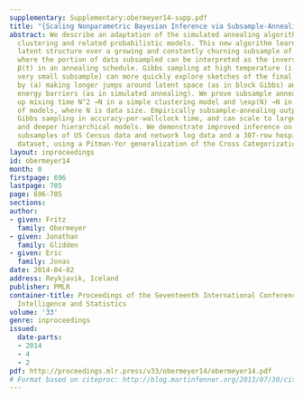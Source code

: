 ```yaml
---
supplementary: Supplementary:obermeyer14-supp.pdf
title: "{Scaling Nonparametric Bayesian Inference via Subsample-Annealing}"
abstract: We describe an adaptation of the simulated annealing algorithm to nonparametric
  clustering and related probabilistic models. This new algorithm learns nonparametric
  latent structure over a growing and constantly churning subsample of training data,
  where the portion of data subsampled can be interpreted as the inverse temperature
  β(t) in an annealing schedule. Gibbs sampling at high temperature (i.e., with a
  very small subsample) can more quickly explore sketches of the final latent state
  by (a) making longer jumps around latent space (as in block Gibbs) and (b) lowering
  energy barriers (as in simulated annealing). We prove subsample annealing speeds
  up mixing time N^2 →N in a simple clustering model and \exp(N) →N in another class
  of models, where N is data size. Empirically subsample-annealing outperforms naive
  Gibbs sampling in accuracy-per-wallclock time, and can scale to larger datasets
  and deeper hierarchical models. We demonstrate improved inference on million-row
  subsamples of US Census data and network log data and a 307-row hospital rating
  dataset, using a Pitman-Yor generalization of the Cross Categorization model.
layout: inproceedings
id: obermeyer14
month: 0
firstpage: 696
lastpage: 705
page: 696-705
sections: 
author:
- given: Fritz
  family: Obermeyer
- given: Jonathan
  family: Glidden
- given: Eric
  family: Jonas
date: 2014-04-02
address: Reykjavik, Iceland
publisher: PMLR
container-title: Proceedings of the Seventeenth International Conference on Artificial
  Intelligence and Statistics
volume: '33'
genre: inproceedings
issued:
  date-parts:
  - 2014
  - 4
  - 2
pdf: http://proceedings.mlr.press/v33/obermeyer14/obermeyer14.pdf
# Format based on citeproc: http://blog.martinfenner.org/2013/07/30/citeproc-yaml-for-bibliographies/
---
```

